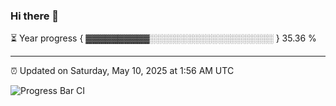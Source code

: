 ### Hi there 👋

⏳ Year progress { ▓▓▓▓▓▓▓▓▓▓░░░░░░░░░░░░░░░░░░░░ } 35.36 %

---

⏰ Updated on Saturday, May 10, 2025 at 1:56 AM UTC

![Progress Bar CI](https://github.com/arthurbuhl/arthurbuhl/workflows/Progress%20Bar%20CI/badge.svg)
